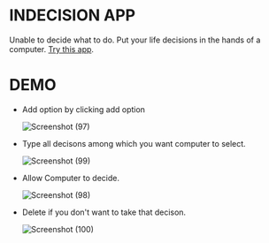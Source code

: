 # INDECISION APP

Unable to decide what to do. Put your life decisions in the hands of a computer. [Try this app](https://decider-webapp.herokuapp.com).

# DEMO

- Add option by clicking add option

  ![Screenshot (97)](https://user-images.githubusercontent.com/42304018/59523590-566fb480-8eef-11e9-807c-bc19c04dac0e.png)

- Type all decisons among which you want computer to select.

  ![Screenshot (99)](https://user-images.githubusercontent.com/42304018/59523627-68515780-8eef-11e9-834c-531927d773df.png)

- Allow Computer to decide.

  ![Screenshot (98)](https://user-images.githubusercontent.com/42304018/59523616-625b7680-8eef-11e9-9879-e793eadee272.png)

- Delete if you don't want to take that decison.

  ![Screenshot (100)](https://user-images.githubusercontent.com/42304018/59523636-6be4de80-8eef-11e9-98ce-3c1a2b050dba.png)
